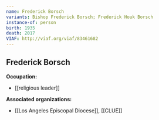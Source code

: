 ```yaml
---
name: Frederick Borsch
variants: Bishop Frederick Borsch; Frederick Houk Borsch
instance-of: person
birth: 1935
death: 2017
VIAF: http://viaf.org/viaf/83461682
---
```

## Frederick Borsch

**Occupation:** 
- [[religious leader]]

**Associated organizations:** 
- [[Los Angeles Episcopal Diocese]], [[CLUE]]